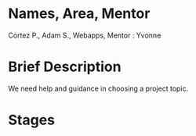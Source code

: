 # Names, Area, Mentor

Cortez P., Adam S., Webapps, Mentor : Yvonne

# Brief Description

We need help and guidance in choosing a project topic.

# Stages
